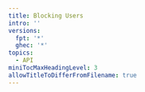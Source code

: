 ```yaml
---
title: Blocking Users
intro: ''
versions:
  fpt: '*'
  ghec: '*'
topics:
  - API
miniTocMaxHeadingLevel: 3
allowTitleToDifferFromFilename: true
---
```

